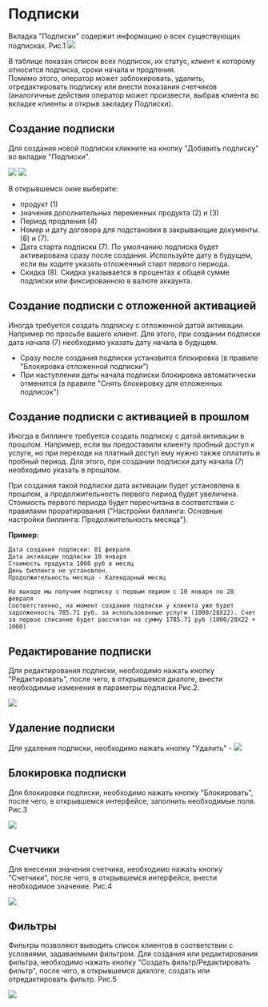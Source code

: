 # Подписки

Вкладка "Подписки" содержит информацию о всех существующих подписках. Рис.1 ![](.gitbook/assets/subscriptions1.png)

В таблице показан список всех подписок, их статус, клиент к которому относится подписка, сроки начала и продления.  
Помимо этого, оператор может заблокировать, удалить, отредактировать подписку или внести показания счетчиков \(аналогичные действия оператор может произвести, выбрав клиента во вкладке клиенты и открыв закладку Подписки\).

## Создание подписки

Для создания новой подписки кликните на кнопку "Добавить подписку" во вкладке "Подписки".

![](.gitbook/assets/create-sub-1.png) ![](.gitbook/assets/create-sub-2.png)

В открывшемся окне выберите:

* продукт \(1\)
* значения дополнительных переменных продукта \(2\) и \(3\)
* Период продления \(4\)
* Номер и дату договора для подстановки в закрывающие документы. \(6\) и \(7\).
* Дата старта подписки \(7\). По умолчанию подписка будет активирована сразу после создания. Используйте дату в будущем, если вы ходите указать отложенный старт первого периода. 
* Скидка \(8\). Скидка указывается в процентах к общей сумме подписки или фиксированною в валюте аккаунта.

## Создание подписки с отложенной активацией

Иногда требуется создать подписку с отложенной датой активации. Например по просьбе вашего клиент. Для этого, при создании подписки дата начала \(7\) необходимо указать дату начала в будущем.

* Сразу после создания подписки установится блокировка \(в правиле "Блокировка отложенной подписки"\)
* При наступлении даты начала подписки блокировка автоматически отменится \(в правиле "Снять блокировку для отложенных подписок"\)

## Создание подписки с активацией в прошлом

Иногда в биллинге требуется создать подписку с датой активации в прошлом. Например, если вы предоставили клиенту пробный доступ к услуге, но при переходе на платный доступ ему нужно также оплатить и пробный период. Для этого, при создании подписки дату начала \(7\) необходимо указать в прошлом.

При создании такой подписки дата активации будет установлена в прошлом, а продолжительность первого период будет увеличена. Стоимость первого периода будет пересчитана в соответствии с правилами проратирования \("Настройки биллинга: Основные настройки биллинга: Продолжительность месяца"\).

**Пример:**

```text
Дата создания подписки: 01 февраля
Дата активации подписки 10 января
Стоимость продукта 1000 руб в месяц
День биллинга не установлен.
Продолжительность месяца - Календарный месяц

На выходе мы получим подписку с первым периом с 10 января по 28 февраля
Соответственно, на момент создания подписки у клиента уже будет задолженность 785.71 руб. за использованные услуги (1000/28Х22). Счет за первое списание будет рассчитан на сумму 1785.71 руб (1000/28Х22 + 1000)
```

## Редактирование подписки

Для редактирования подписки, необходимо нажать кнопку "Редактировать", после чего, в открывшемся диалоге, внести необходимые изменения в параметры подписки Рис.2.

![](.gitbook/assets/subscriptions2.png)

## Удаление подписки

Для удаления подписки, необходимо нажать кнопку "Удалить" - ![](.gitbook/assets/subscriptions3.png)

## Блокировка подписки

Для блокировки подписки, необходимо нажать кнопку "Блокировать", после чего, в открывшемся интерфейсе, заполнить необходимые поля. Рис.3

![](.gitbook/assets/subscriptions4.png)

## Счетчики

Для внесения значения счетчика, необходимо нажать кнопку "Счетчики", после чего, в открывшемся интерфейсе, внести необходимое значение. Рис.4

![](.gitbook/assets/subscriptions5.png)

## Фильтры

Фильтры позволяют выводить список клиентов в соответствии с условиями, задаваемыми фильтром. Для создания или редактирования фильтра, необходимо нажать кнопку "Создать фильтр/Редактировать фильтр", после чего, в открывшемся диалоге, создать или отредактировать фильтр. Рис.5

![](.gitbook/assets/subscriptions6.png)

